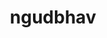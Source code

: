 ---
title: ngudbhav
github: https://github.com/ngudbhav
mode: dark
transition: 3s
archetype:
  - Little Bit of Everything
---